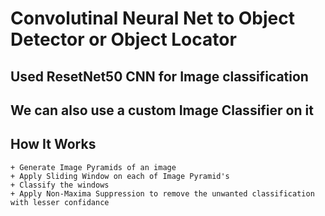 # Convolutinal Neural Net to Object Detector or Object Locator


## Used ResetNet50 CNN for Image classification
## We can also use a custom Image Classifier on it


## How It Works
    + Generate Image Pyramids of an image
    + Apply Sliding Window on each of Image Pyramid's
    + Classify the windows
    + Apply Non-Maxima Suppression to remove the unwanted classification with lesser confidance
